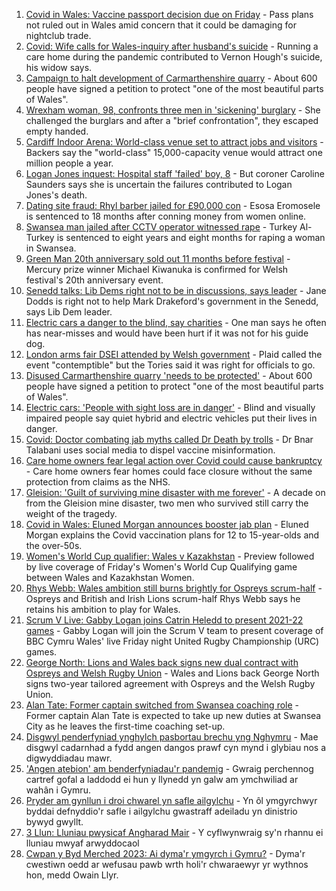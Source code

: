 1. [Covid in Wales: Vaccine passport decision due on Friday](https://www.bbc.co.uk/news/uk-wales-politics-58517155?at_medium=RSS&at_campaign=KARANGA) - Pass plans not ruled out in Wales amid concern that it could be damaging for nightclub trade.
2. [Covid: Wife calls for Wales-inquiry after husband's suicide](https://www.bbc.co.uk/news/uk-wales-58589219?at_medium=RSS&at_campaign=KARANGA) - Running a care home during the pandemic contributed to Vernon Hough's suicide, his widow says.
3. [Campaign to halt development of Carmarthenshire quarry](https://www.bbc.co.uk/news/uk-wales-58586624?at_medium=RSS&at_campaign=KARANGA) - About 600 people have signed a petition to protect "one of the most beautiful parts of Wales".
4. [Wrexham woman, 98, confronts three men in 'sickening' burglary](https://www.bbc.co.uk/news/uk-wales-58562143?at_medium=RSS&at_campaign=KARANGA) - She challenged the burglars and after a "brief confrontation", they escaped empty handed.
5. [Cardiff Indoor Arena: World-class venue set to attract jobs and visitors](https://www.bbc.co.uk/news/uk-wales-58588706?at_medium=RSS&at_campaign=KARANGA) - Backers say the "world-class" 15,000-capacity venue would attract one million people a year.
6. [Logan Jones inquest: Hospital staff 'failed' boy, 8](https://www.bbc.co.uk/news/uk-wales-58588701?at_medium=RSS&at_campaign=KARANGA) - But coroner Caroline Saunders says she is uncertain the failures contributed to Logan Jones's death.
7. [Dating site fraud: Rhyl barber jailed for £90,000 con](https://www.bbc.co.uk/news/uk-wales-58588703?at_medium=RSS&at_campaign=KARANGA) - Esosa Eromosele is sentenced to 18 months after conning money from women online.
8. [Swansea man jailed after CCTV operator witnessed rape](https://www.bbc.co.uk/news/uk-wales-58585788?at_medium=RSS&at_campaign=KARANGA) - Turkey Al-Turkey is sentenced to eight years and eight months for raping a woman in Swansea.
9. [Green Man 20th anniversary sold out 11 months before festival](https://www.bbc.co.uk/news/uk-wales-58562144?at_medium=RSS&at_campaign=KARANGA) - Mercury prize winner Michael Kiwanuka is confirmed for Welsh festival's 20th anniversary event.
10. [Senedd talks: Lib Dems right not to be in discussions, says leader](https://www.bbc.co.uk/news/uk-wales-politics-58587332?at_medium=RSS&at_campaign=KARANGA) - Jane Dodds is right not to help Mark Drakeford's government in the Senedd, says Lib Dem leader.
11. [Electric cars a danger to the blind, say charities](https://www.bbc.co.uk/news/uk-wales-58585312?at_medium=RSS&at_campaign=KARANGA) - One man says he often has near-misses and would have been hurt if it was not for his guide dog.
12. [London arms fair DSEI attended by Welsh government](https://www.bbc.co.uk/news/uk-wales-politics-58571428?at_medium=RSS&at_campaign=KARANGA) - Plaid called the event "contemptible" but the Tories said it was right for officials to go.
13. [Disused Carmarthenshire quarry 'needs to be protected'](https://www.bbc.co.uk/news/uk-wales-58586625?at_medium=RSS&at_campaign=KARANGA) - About 600 people have signed a petition to protect "one of the most beautiful parts of Wales".
14. [Electric cars: 'People with sight loss are in danger'](https://www.bbc.co.uk/news/uk-wales-58588704?at_medium=RSS&at_campaign=KARANGA) - Blind and visually impaired people say quiet hybrid and electric vehicles put their lives in danger.
15. [Covid: Doctor combating jab myths called Dr Death by trolls](https://www.bbc.co.uk/news/uk-wales-58585318?at_medium=RSS&at_campaign=KARANGA) - Dr Bnar Talabani uses social media to dispel vaccine misinformation.
16. [Care home owners fear legal action over Covid could cause bankruptcy](https://www.bbc.co.uk/news/uk-wales-58579307?at_medium=RSS&at_campaign=KARANGA) - Care home owners fear homes could face closure without the same protection from claims as the NHS.
17. [Gleision: 'Guilt of surviving mine disaster with me forever'](https://www.bbc.co.uk/news/uk-wales-58555079?at_medium=RSS&at_campaign=KARANGA) - A decade on from the Gleision mine disaster, two men who survived still carry the weight of the tragedy.
18. [Covid in Wales: Eluned Morgan announces booster jab plan](https://www.bbc.co.uk/news/uk-wales-58561783?at_medium=RSS&at_campaign=KARANGA) - Eluned Morgan explains the Covid vaccination plans for 12 to 15-year-olds and the over-50s.
19. [Women's World Cup qualifier: Wales v Kazakhstan](https://www.bbc.co.uk/sport/football/58542573?at_medium=RSS&at_campaign=KARANGA) - Preview followed by live coverage of Friday's Women's World Cup Qualifying game between Wales and Kazakhstan Women.
20. [Rhys Webb: Wales ambition still burns brightly for Ospreys scrum-half](https://www.bbc.co.uk/sport/rugby-union/58583819?at_medium=RSS&at_campaign=KARANGA) - Ospreys and British and Irish Lions scrum-half Rhys Webb says he retains his ambition to play for Wales.
21. [Scrum V Live: Gabby Logan joins Catrin Heledd to present 2021-22 games](https://www.bbc.co.uk/sport/rugby-union/58590750?at_medium=RSS&at_campaign=KARANGA) - Gabby Logan will join the Scrum V team to present coverage of BBC Cymru Wales' live Friday night United Rugby Championship (URC) games.
22. [George North: Lions and Wales back signs new dual contract with Ospreys and Welsh Rugby Union](https://www.bbc.co.uk/sport/rugby-union/58583812?at_medium=RSS&at_campaign=KARANGA) - Wales and Lions back George North signs two-year tailored agreement with Ospreys and the Welsh Rugby Union.
23. [Alan Tate: Former captain switched from Swansea coaching role](https://www.bbc.co.uk/sport/football/58559573?at_medium=RSS&at_campaign=KARANGA) - Former captain Alan Tate is expected to take up new duties at Swansea City as he leaves the first-time coaching set-up.
24. [Disgwyl penderfyniad ynghylch pasbortau brechu yng Nghymru](https://www.bbc.co.uk/newyddion/58590860?at_medium=RSS&at_campaign=KARANGA) - Mae disgwyl cadarnhad a fydd angen dangos prawf cyn mynd i glybiau nos a digwyddiadau mawr.
25. ['Angen atebion' am benderfyniadau'r pandemig](https://www.bbc.co.uk/newyddion/58588372?at_medium=RSS&at_campaign=KARANGA) - Gwraig perchennog cartref gofal a laddodd ei hun y llynedd yn galw am ymchwiliad ar wahân i Gymru.
26. [Pryder am gynllun i droi chwarel yn safle ailgylchu](https://www.bbc.co.uk/newyddion/58584692?at_medium=RSS&at_campaign=KARANGA) - Yn ôl ymgyrchwyr byddai defnyddio'r safle i ailgylchu gwastraff adeiladu yn dinistrio bywyd gwyllt.
27. [3 Llun: Lluniau pwysicaf Angharad Mair](https://www.bbc.co.uk/newyddion/58506558?at_medium=RSS&at_campaign=KARANGA) - Y cyflwynwraig sy'n rhannu ei lluniau mwyaf arwyddocaol
28. [Cwpan y Byd Merched 2023: Ai dyma'r ymgyrch i Gymru?](https://www.bbc.co.uk/newyddion/58538690?at_medium=RSS&at_campaign=KARANGA) - Dyma'r cwestiwn oedd ar wefusau pawb wrth holi'r chwaraewyr yr wythnos hon, medd Owain Llyr.
